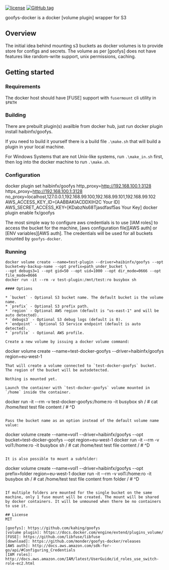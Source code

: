 [![license](https://img.shields.io/github/license/monder/goofys-docker.svg?maxAge=2592000&style=flat-square)]()
[![GitHub tag](https://img.shields.io/github/tag/monder/goofys-docker.svg?style=flat-square)]()

goofys-docker is a docker [volume plugin] wrapper for S3

## Overview

The initial idea behind mounting s3 buckets as docker volumes is to provide store for configs and secrets. The volume as per [goofys] does not have features like random-write support, unix permissions, caching.

## Getting started

### Requirements

The docker host should have [FUSE] support with `fusermount` cli utility in `$PATH`

### Building

There are prebuilt plugin(s) availble from docker hub, just run docker plugin install haibinfx/goofys.

If you need to build it yourself there is a build file `.\make.sh` that will build a plugin in your local machine.

For Windows Systems that are not Unix-like systems, run `.\make_in.sh` first, then log into the docker machine to run `.\make.sh`.

### Configuration

docker plugin set haibinfx/goofys http_proxy=http://192.168.100.1:3128 https_proxy=http://192.168.100.1:3128 \
    no_proxy=localhost,127.0.0.1,192.168.99.100,192.168.99.101,192.168.99.102 \
    AWS_ACCESS_KEY_ID=[AABBAKIACDDXIH2C Your ID] AWS_SECRET_ACCESS_KEY=[KDabzNs68Tjasdfasf5as Your Key]
docker plugin enable fx/goofys

The most simple way to configure aws credentials is to use [IAM roles] to access the bucket for the machine, [aws configuration file][AWS auth] or [ENV variables][AWS auth]. The credentials will be used for all buckets mounted by `goofys-docker`.

### Running

```
docker volume create --name=test-plugin --driver=haibinfx/goofys --opt bucket=my-backup-name --opt prefix=path_under_bucket \
--opt debugs3=1 --opt gid=50 --opt uid=1000 --opt dir_mode=0666 --opt file_mode=0666
docker run -it --rm -v test-plugin:/mnt/test:ro busybox sh

#### Options

* `bucket` - Optional S3 bucket name. The default bucket is the volume name.
* `prefix` - Optional S3 prefix path.
* `region` - Optional AWS region (default is "us-east-1" and will be auto detected).
* `debugs3` - Optional S3 debug logs (default is 0).
* `endpoint` - Optional S3 Service endpoint (default is auto detected).
* `profile` - Optional AWS profile.

Create a new volume by issuing a docker volume command:
```
docker volume create --name=test-docker-goofys --driver=haibinfx/goofys region=eu-west-1
```
That will create a volume connected to `test-docker-goofys` bucket. The region of the bucket will be autodetected.

Nothing is mounted yet.

Launch the container with `test-docker-goofys` volume mounted in `/home` inside the container.
```
docker run -it --rm -v test-docker-goofys:/home:ro -it busybox sh
/ # cat /home/test
test file content
/ # ^D
```

Pass the bucket name as an option instead of the default volume name value:
```
docker volume create --name=vol1 --driver=haibinfx/goofys --opt bucket=test-docker-goofys --opt region=eu-west-1
docker run -it --rm -v vol1:/home:ro -it busybox sh
/ # cat /home/test
test file content
/ # ^D
```

It is also possible to mount a subfolder:
```
docker volume create --name=vol1 --driver=haibinfx/goofys --opt prefix=folder region=eu-west-1
docker run -it --rm -v vol1:/home:ro -it busybox sh
/ # cat /home/test
test file content from folder
/ # ^D
```

If multiple folders are mounted for the single bucket on the same machine, only 1 fuse mount will be created. The mount will be shared by docker containers. It will be unmouned when there be no containers to use it.

## License
MIT

[goofys]: https://github.com/kahing/goofys
[volume plugin]: https://docs.docker.com/engine/extend/plugins_volume/
[FUSE]: https://github.com/libfuse/libfuse
[download]: https://github.com/monder/goofys-docker/releases
[AWS auth]: http://docs.aws.amazon.com/sdk-for-go/api/#Configuring_Credentials
[IAM roles]: http://docs.aws.amazon.com/IAM/latest/UserGuide/id_roles_use_switch-role-ec2.html

